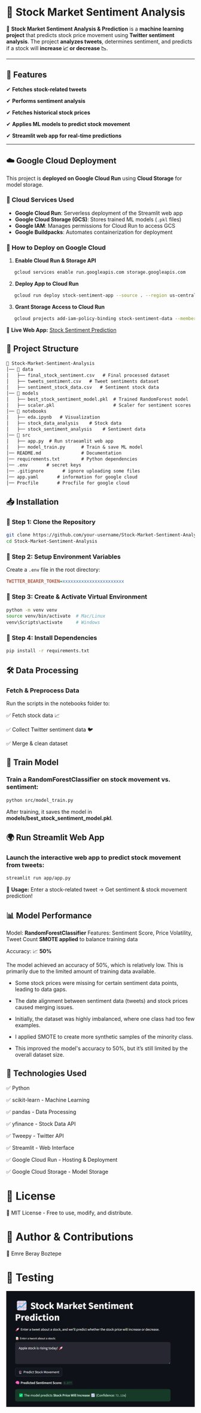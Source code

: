 # 📘 Stock Market Sentiment Analysis

🚀 **Stock Market Sentiment Analysis & Prediction** is a **machine learning project** that predicts stock price movement using **Twitter sentiment analysis**. The project **analyzes tweets**, determines sentiment, and predicts if a stock will **increase 📈 or decrease 📉**.

---

## 📌 Features
✔ **Fetches stock-related tweets**

✔ **Performs sentiment analysis**  

✔ **Fetches historical stock prices**  

✔ **Applies ML models to predict stock movement**  

✔ **Streamlit web app for real-time predictions**  

---

## ☁️ Google Cloud Deployment  
This project is **deployed on Google Cloud Run** using **Cloud Storage** for model storage.

### **🔹 Cloud Services Used**
- **Google Cloud Run**: Serverless deployment of the Streamlit web app
- **Google Cloud Storage (GCS)**: Stores trained ML models (`.pkl` files)
- **Google IAM**: Manages permissions for Cloud Run to access GCS
- **Google Buildpacks**: Automates containerization for deployment

### **🔹 How to Deploy on Google Cloud**
1. **Enable Cloud Run & Storage API**

```bash
   gcloud services enable run.googleapis.com storage.googleapis.com
```

2. **Deploy App to Cloud Run**

```bash
   gcloud run deploy stock-sentiment-app --source . --region us-central1 --allow-unauthenticated
```

3. **Grant Storage Access to Cloud Run**

```bash
   gcloud projects add-iam-policy-binding stock-sentiment-data --member=serviceAccount:YOUR_CLOUD_RUN_SERVICE_ACCOUNT --role=roles/storage.objectViewer
```

🔗 **Live Web App:** [Stock Sentiment Prediction](https://stock-sentiment-app-975942960871.us-central1.run.app/)

## 📂 Project Structure

```
📁 Stock-Market-Sentiment-Analysis
│── 📁 data
│   ├── final_stock_sentiment.csv   # Final processed dataset
│   ├── tweets_sentiment.csv   # Tweet sentiments dataset
│   ├── sentiment_stock_data.csv   # Sentiment stock data
│── 📁 models
│   ├── best_stock_sentiment_model.pkl  # Trained RandomForest model
│   ├── scaler.pkl                      # Scaler for sentiment scores
│── 📁 notebooks
│   ├── eda.ipynb   # Visualization
│   ├── stock_data_analysis    # Stock data
│   ├── stock_sentiment_analysis    # Sentiment data
│── 📁 src
│   ├── app.py  # Run straeamlit web app
│   ├── model_train.py      # Train & save ML model
│── README.md               # Documentation
│── requirements.txt        # Python dependencies
│── .env       # secret keys
│── .gitignore       # ignore uploading some files
│── app.yaml       # information for google cloud
│── Procfile       # Procfile for google cloud

```
## 📥 Installation
### 🔹 **Step 1: Clone the Repository**

```bash
git clone https://github.com/your-username/Stock-Market-Sentiment-Analysis.git
cd Stock-Market-Sentiment-Analysis
```

### 🔹 **Step 2: Setup Environment Variables**
Create a `.env` file in the root directory:
```ini
TWITTER_BEARER_TOKEN=xxxxxxxxxxxxxxxxxxxxxxx
```

### 🔹 **Step 3: Create & Activate Virtual Environment**

```bash
python -m venv venv
source venv/bin/activate  # Mac/Linux
venv\Scripts\activate     # Windows
```

### 🔹 **Step 4: Install Dependencies**

```bash
pip install -r requirements.txt
```

## 🛠 Data Processing
### **Fetch & Preprocess Data**

Run the scripts in the notebooks folder to: 

✅ Fetch stock data 📈

✅ Collect Twitter sentiment data 🐦

✅ Merge & clean dataset

## 🤖 Train Model
### **Train a RandomForestClassifier on stock movement vs. sentiment:**

```bash
python src/model_train.py
```

After training, it saves the model in **models/best_stock_sentiment_model.pkl**.

## 🌍 Run Streamlit Web App
### Launch the **interactive web app** to predict stock movement from tweets:

```bash
streamlit run app/app.py
```

📌 **Usage:** Enter a stock-related tweet → Get sentiment & stock movement prediction!

## 📊 Model Performance

Model: **RandomForestClassifier**
Features: Sentiment Score, Price Volatility, Tweet Count
**SMOTE applied** to balance training data

Accuracy: 📈 **50%**

The model achieved an accuracy of 50%, which is relatively low. This is primarily due to the limited amount of training data available.

* Some stock prices were missing for certain sentiment data points, leading to data gaps.

* The date alignment between sentiment data (tweets) and stock prices caused merging issues.

* Initially, the dataset was highly imbalanced, where one class had too few examples.

* I applied SMOTE to create more synthetic samples of the minority class.

* This improved the model's accuracy to 50%, but it’s still limited by the overall dataset size.

## 📌 Technologies Used
✅ Python

✅ scikit-learn - Machine Learning

✅ pandas - Data Processing

✅ yfinance - Stock Data API

✅ Tweepy - Twitter API

✅ Streamlit - Web Interface

✅ Google Cloud Run - Hosting & Deployment

✅ Google Cloud Storage - Model Storage

# 📜 License
📜 MIT License - Free to use, modify, and distribute.

# 🔗 Author & Contributions
👤 Emre Beray Boztepe


# 🚀 Testing
![alt text](image.png)
